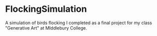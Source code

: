 # FlockingSimulation
A simulation of birds flocking I completed as a final project for my class "Generative Art" at MIddlebury College.
